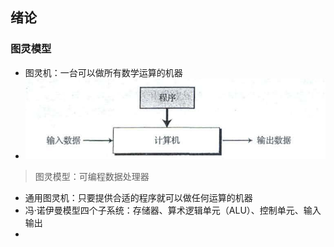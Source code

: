 ## 绪论

### 图灵模型

- 图灵机：一台可以做所有数学运算的机器
- ![image-20241103143049628](./%E8%AE%A1%E7%AE%97%E6%9C%BA%E5%AF%BC%E8%AE%BA.assets/image-20241103143049628.png)

> 图灵模型：可编程数据处理器

- 通用图灵机：只要提供合适的程序就可以做任何运算的机器
- 冯·诺伊曼模型四个子系统：存储器、算术逻辑单元（ALU）、控制单元、输入输出
- 